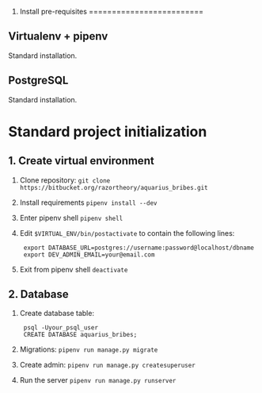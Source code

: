 1. Install pre-requisites
=========================

Virtualenv + pipenv
----------
Standard installation.

PostgreSQL
----------
Standard installation.



# Standard project initialization
## 1. Create virtual environment


1. Clone repository: ``git clone https://bitbucket.org/razortheory/aquarius_bribes.git``
2. Install requirements ``pipenv install --dev``
3. Enter pipenv shell ``pipenv shell``
3. Edit ``$VIRTUAL_ENV/bin/postactivate`` to contain the following lines:

        export DATABASE_URL=postgres://username:password@localhost/dbname
        export DEV_ADMIN_EMAIL=your@email.com

4. Exit from pipenv shell ``deactivate``


## 2. Database

1. Create database table:

        psql -Uyour_psql_user
        CREATE DATABASE aquarius_bribes;

2. Migrations: ``pipenv run manage.py migrate``
3. Create admin: ``pipenv run manage.py createsuperuser``
4. Run the server ``pipenv run manage.py runserver``
